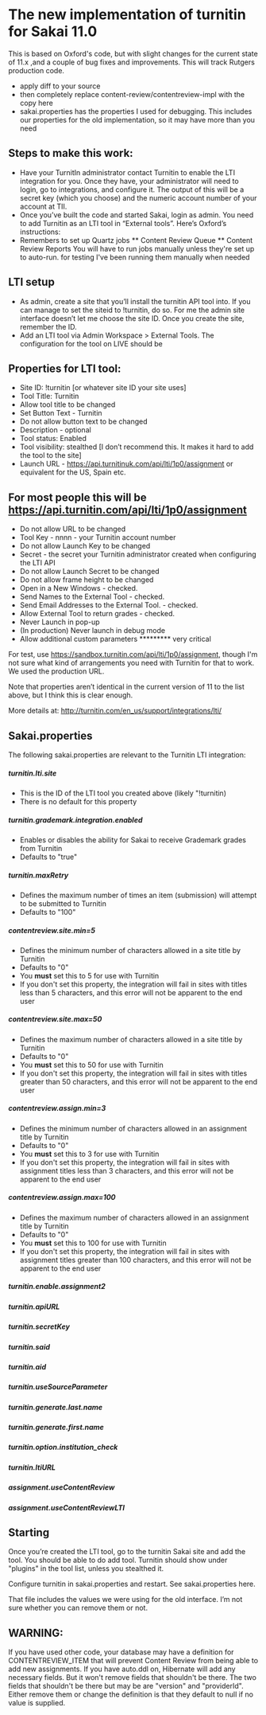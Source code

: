 # The new implementation of turnitin for Sakai 11.0

This is based on Oxford's code, but with slight changes for
the current state of 11.x ,and a couple of bug fixes and
improvements. This will track Rutgers production code.

* apply diff to your source
* then completely replace content-review/contentreview-impl with the copy here
* sakai.properties has the properties I used for debugging. This includes
  our properties for the old implementation, so it may have more than you need

## Steps to make this work:

* Have your TurnitIn administrator contact Turnitin to enable the LTI integration for you. Once they have, your administrator will need to login, go to integrations, and configure it. The output of this will be a secret key (which you choose) and the numeric account number of your account at TII.
* Once you’ve built the code and started Sakai, login as admin. You need to add Turnitin as an LTI tool in “External tools”. Here’s Oxford’s instructions:
* Remembers to set up Quartz jobs
** Content Review Queue
** Content Review Reports
You will have to run jobs manually unless they're set up to auto-run. for testing I've been running them manually when needed

## LTI setup

* As admin, create a site that you’ll install the turnitin API tool into. If you can manage to set the siteid to !turnitin, do so. For me the admin site interface doesn’t let me choose the site ID. Once you create the site, remember the ID.
* Add an LTI tool via Admin Workspace > External Tools. The configuration for the tool on LIVE should be

## Properties for LTI tool:

* Site ID: !turnitin [or whatever site ID your site uses]
* Tool Title: Turnitin
* Allow tool title to be changed
* Set Button Text - Turnitin
* Do not allow button text to be changed
* Description - optional
* Tool status: Enabled
* Tool visibility: stealthed [I don’t recommend this. It makes it hard to add the tool to the site]
* Launch URL - https://api.turnitinuk.com/api/lti/1p0/assignment or equivalent for the US, Spain etc.

## For most people this will be https://api.turnitin.com/api/lti/1p0/assignment

* Do not allow URL to be changed
* Tool Key - nnnn - your Turnitin account number
* Do not allow Launch Key to be changed
* Secret - the secret your Turnitin administrator created when configuring the LTI API
* Do not allow Launch Secret to be changed
* Do not allow frame height to be changed
* Open in a New Windows - checked.
* Send Names to the External Tool - checked.
* Send Email Addresses to the External Tool. - checked.
* Allow External Tool to return grades - checked.
* Never Launch in pop-up
* (In production) Never launch in debug mode
* Allow additional custom parameters ********* very critical

For test, use  https://sandbox.turnitin.com/api/lti/1p0/assignment, though I'm not sure what kind of arrangements you need with Turnitin for that to work. We used the production URL.

Note that properties aren’t identical in the current version of 11 to the list above, but I think this is clear enough.

More details at: http://turnitin.com/en_us/support/integrations/lti/

## Sakai.properties

The following sakai.properties are relevant to the Turnitin LTI integration:

##### turnitin.lti.site
* This is the ID of the LTI tool you created above (likely "!turnitin)
* There is no default for this property

##### turnitin.grademark.integration.enabled
* Enables or disables the ability for Sakai to receive Grademark grades from Turnitin
* Defaults to "true"

##### turnitin.maxRetry
* Defines the maximum number of times an item (submission) will attempt to be submitted to Turnitin
* Defaults to "100"

##### contentreview.site.min=5
* Defines the minimum number of characters allowed in a site title by Turnitin
* Defaults to "0"
* You **must** set this to 5 for use with Turnitin
* If you don't set this property, the integration will fail in sites with titles less than 5 characters, and this error will not be apparent to the end user

##### contentreview.site.max=50
* Defines the maximum number of characters allowed in a site title by Turnitin
* Defaults to "0"
* You **must** set this to 50 for use with Turnitin
* If you don't set this property, the integration will fail in sites with titles greater than 50 characters, and this error will not be apparent to the end user

##### contentreview.assign.min=3
* Defines the minimum number of characters allowed in an assignment title by Turnitin
* Defaults to "0"
* You **must** set this to 3 for use with Turnitin
* If you don't set this property, the integration will fail in sites with assignment titles less than 3 characters, and this error will not be apparent to the end user

##### contentreview.assign.max=100
* Defines the maximum number of characters allowed in an assignment title by Turnitin
* Defaults to "0"
* You **must** set this to 100 for use with Turnitin
* If you don't set this property, the integration will fail in sites with assignment titles greater than 100 characters, and this error will not be apparent to the end user

##### turnitin.enable.assignment2
##### turnitin.apiURL
##### turnitin.secretKey
##### turnitin.said
##### turnitin.aid
##### turnitin.useSourceParameter
##### turnitin.generate.last.name
##### turnitin.generate.first.name
##### turnitin.option.institution_check
##### turnitin.ltiURL
##### assignment.useContentReview
##### assignment.useContentReviewLTI

## Starting

Once you’re created the LTI tool, go to the turnitin Sakai site and add the tool. You should be able to do add tool. Turnitin should show under "plugins" in the tool list, unless you stealthed it.

Configure turnitin in sakai.properties and restart. See sakai.properties here.

That file includes the values we were using for the old interface. I’m not sure whether you can remove them or not.

## WARNING:

If you have used other code, your database may have a definition for
CONTENTREVIEW_ITEM that will prevent Content Review from being able to
add new assignments. If you have auto.ddl on, Hibernate will add any
necessary fields. But it won't remove fields that shouldn't be there.
The two fields that shouldn't be there but may be are "version" and
"providerId". Either remove them or change the definition is that they
default to null if no value is supplied.
